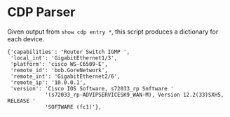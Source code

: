 # CDP Parser

Given output from `show cdp entry *`, this script produces a dictionary for
each device.

```
{'capabilities': 'Router Switch IGMP ',
 'local_int': 'GigabitEthernet1/3',
 'platform': 'cisco WS-C6509-E',
 'remote_id': 'bob.GoreNetwork',
 'remote_int': 'GigabitEthernet2/6',
 'remote_ip': '10.0.0.1',
 'version': 'Cisco IOS Software, s72033_rp Software '
            '(s72033_rp-ADVIPSERVICESK9_WAN-M), Version 12.2(33)SXH5, RELEASE '
            'SOFTWARE (fc1)'},
```
